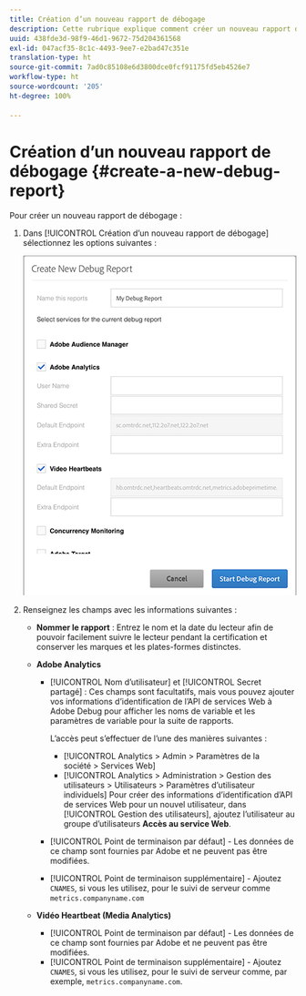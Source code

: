 ```yaml
---
title: Création d’un nouveau rapport de débogage
description: Cette rubrique explique comment créer un nouveau rapport de débogage.
uuid: 438fde3d-98f9-46d1-9672-75d204361568
exl-id: 047acf35-8c1c-4493-9ee7-e2bad47c351e
translation-type: ht
source-git-commit: 7ad0c85108e6d3800dce0fcf91175fd5eb4526e7
workflow-type: ht
source-wordcount: '205'
ht-degree: 100%

---
```


# Création d’un nouveau rapport de débogage {#create-a-new-debug-report}

Pour créer un nouveau rapport de débogage :

1. Dans [!UICONTROL Création d’un nouveau rapport de débogage] sélectionnez les options suivantes :

   ![](assets/create-new-debug-report.png)

1. Renseignez les champs avec les informations suivantes :

   * **Nommer le rapport** : Entrez le nom et la date du lecteur afin de pouvoir facilement suivre le lecteur pendant la certification et conserver les marques et les plates-formes distinctes.
   * **Adobe Analytics**

      * [!UICONTROL Nom d’utilisateur] et [!UICONTROL Secret partagé] : Ces champs sont facultatifs, mais vous pouvez ajouter vos informations d’identification de l’API de services Web à Adobe Debug pour afficher les noms de variable et les paramètres de variable pour la suite de rapports.

         L’accès peut s’effectuer de l’une des manières suivantes :

         * [!UICONTROL Analytics > Admin > Paramètres de la société > Services Web]
         * [!UICONTROL Analytics > Administration > Gestion des utilisateurs > Utilisateurs > Paramètres d’utilisateur individuels] Pour créer des informations d’identification d’API de services Web pour un nouvel utilisateur, dans [!UICONTROL Gestion des utilisateurs], ajoutez l’utilisateur au groupe d’utilisateurs **Accès au service Web**.
      * [!UICONTROL Point de terminaison par défaut] - Les données de ce champ sont fournies par Adobe et ne peuvent pas être modifiées.
      * [!UICONTROL Point de terminaison supplémentaire] - Ajoutez `CNAMES`, si vous les utilisez, pour le suivi de serveur comme `metrics.companyname.com`
   * **Vidéo Heartbeat (Media Analytics)**

      * [!UICONTROL Point de terminaison par défaut] - Les données de ce champ sont fournies par Adobe et ne peuvent pas être modifiées.
      * [!UICONTROL Point de terminaison supplémentaire] - Ajoutez `CNAMES`, si vous les utilisez, pour le suivi de serveur comme, par exemple, `metrics.companyname.com`.
